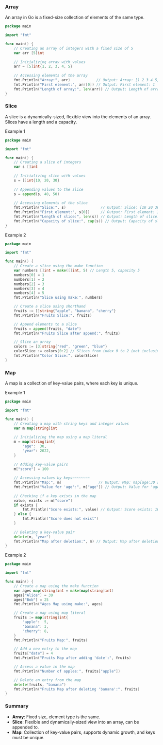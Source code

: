 ### Array

An array in Go is a fixed-size collection of elements of the same type.

```go
package main

import "fmt"

func main() {
    // Creating an array of integers with a fixed size of 5
    var arr [5]int
    
    // Initializing array with values
    arr = [5]int{1, 2, 3, 4, 5}
    
    // Accessing elements of the array
    fmt.Println("Array:", arr)            // Output: Array: [1 2 3 4 5]
    fmt.Println("First element:", arr[0]) // Output: First element: 1
    fmt.Println("Length of array:", len(arr)) // Output: Length of array: 5
}
```

### Slice

A slice is a dynamically-sized, flexible view into the elements of an array. Slices have a length and a capacity.

Example 1
```go
package main

import "fmt"

func main() {
    // Creating a slice of integers
    var s []int
    
    // Initializing slice with values
    s = []int{10, 20, 30}
    
    // Appending values to the slice
    s = append(s, 40, 50)
    
    // Accessing elements of the slice
    fmt.Println("Slice:", s)                // Output: Slice: [10 20 30 40 50]
    fmt.Println("First element:", s[0])     // Output: First element: 10
    fmt.Println("Length of slice:", len(s)) // Output: Length of slice: 5
    fmt.Println("Capacity of slice:", cap(s)) // Output: Capacity of slice: 6 (may vary)
}
```

Example 2
```go
package main

import "fmt"

func main() {
    // Create a slice using the make function
    var numbers []int = make([]int, 5) // Length 5, capacity 5
    numbers[0] = 1
    numbers[1] = 2
    numbers[2] = 3
    numbers[3] = 4
    numbers[4] = 5
    fmt.Println("Slice using make:", numbers)

    // Create a slice using shorthand
    fruits := []string{"apple", "banana", "cherry"}
    fmt.Println("Fruits Slice:", fruits)

    // Append elements to a slice
    fruits = append(fruits, "date")
    fmt.Println("Fruits Slice after append:", fruits)

    // Slice an array
    colors := [3]string{"red", "green", "blue"}
    colorSlice := colors[0:2] // Slices from index 0 to 2 (not inclusive)
    fmt.Println("Color Slice:", colorSlice)
}
```

### Map

A map is a collection of key-value pairs, where each key is unique.

Example 1
```go
package main

import "fmt"

func main() {
    // Creating a map with string keys and integer values
    var m map[string]int
    
    // Initializing the map using a map literal
    m = map[string]int{
        "age":  30,
        "year": 2022,
    }
    
    // Adding key-value pairs
    m["score"] = 100
    
    // Accessing values by keys~~~~~~~~
    fmt.Println("Map:", m)                 // Output: Map: map[age:30 score:100 year:2022]
    fmt.Println("Value for 'age':", m["age"]) // Output: Value for 'age': 30
    
    // Checking if a key exists in the map
    value, exists := m["score"]
    if exists {
        fmt.Println("Score exists:", value) // Output: Score exists: 100
    } else {
        fmt.Println("Score does not exist")
    }
    
    // Deleting a key-value pair
    delete(m, "year")
    fmt.Println("Map after deletion:", m) // Output: Map after deletion: map[age:30 score:100]
}
```

Example 2
```go
package main

import "fmt"

func main() {
    // Create a map using the make function
    var ages map[string]int = make(map[string]int)
    ages["Alice"] = 30
    ages["Bob"] = 25
    fmt.Println("Ages Map using make:", ages)

    // Create a map using map literal
    fruits := map[string]int{
        "apple":  5,
        "banana": 3,
        "cherry": 8,
    }
    fmt.Println("Fruits Map:", fruits)

    // Add a new entry to the map
    fruits["date"] = 4
    fmt.Println("Fruits Map after adding 'date':", fruits)

    // Access a value in the map
    fmt.Println("Number of apples:", fruits["apple"])

    // Delete an entry from the map
    delete(fruits, "banana")
    fmt.Println("Fruits Map after deleting 'banana':", fruits)
}
```

### Summary

- **Array**: Fixed size, element type is the same.
- **Slice**: Flexible and dynamically-sized view into an array, can be appended to.
- **Map**: Collection of key-value pairs, supports dynamic growth, and keys must be unique.
